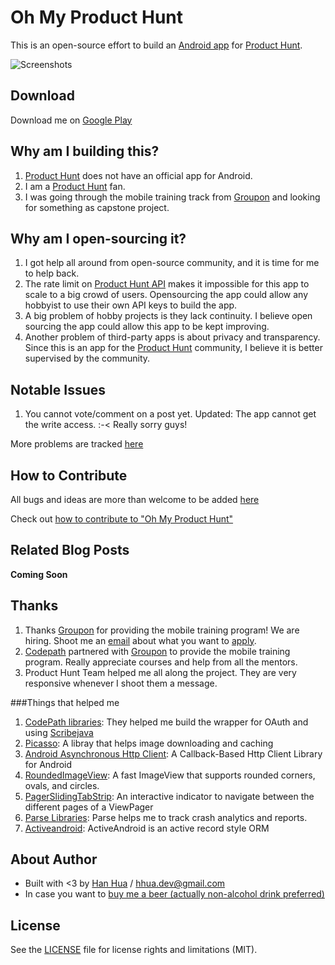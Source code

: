 # Oh My Product Hunt
This is an open-source effort to build an [Android app](https://play.google.com/store/apps/details?id=com.hhua.android.producthunt) for [Product Hunt](https://www.producthunt.com/).

![Screenshots](https://github.com/hhua/product-hunt-android/blob/master/public/img/screenshots_mixed.png?raw=true)

## Download

Download me on [Google Play](https://play.google.com/store/apps/details?id=com.hhua.android.producthunt)

## Why am I building this?

1. [Product Hunt](https://www.producthunt.com/) does not have an official app for Android.
2. I am a [Product Hunt](https://www.producthunt.com/) fan.
3. I was going through the mobile training track from [Groupon](https://www.groupon.com/) and looking for something as capstone project.

## Why am I open-sourcing it?

1. I got help all around from open-source community, and it is time for me to help back.
2. The rate limit on [Product Hunt API](https://api.producthunt.com/v1/docs) makes it impossible for this app to scale to a big crowd of users. Opensourcing the app could allow any hobbyist to use their own API keys to build the app.
3. A big problem of hobby projects is they lack continuity. I believe open sourcing the app could allow this app to be kept improving.
4. Another problem of third-party apps is about privacy and transparency. Since this is an app for the [Product Hunt](https://www.producthunt.com/) community, I believe it is better supervised by the community.

## Notable Issues

1. You cannot vote/comment on a post yet. Updated: The app cannot get the write access. :-< Really sorry guys! 

More problems are tracked [here](https://github.com/hhua/product-hunt-android/issues)

## How to Contribute

All bugs and ideas are more than welcome to be added [here](https://github.com/hhua/product-hunt-android/issues)

Check out [how to contribute to "Oh My Product Hunt"](https://github.com/hhua/product-hunt-android/tree/master/CONTRIBUTE.md)

## Related Blog Posts

**Coming Soon**


## Thanks
1. Thanks [Groupon](https://www.groupon.com/) for providing the mobile training program! We are hiring. Shoot me an [email](mailto:ahua@groupon.com) about what you want to [apply](https://jobs.groupon.com/).
2. [Codepath](https://codepath.com/) partnered with [Groupon](https://www.groupon.com/) to provide the mobile training program. Really appreciate courses and help from all the mentors.
3. Product Hunt Team helped me all along the project. They are very responsive whenever I shoot them a message.

###Things that helped me

1. [CodePath libraries](https://github.com/hhua/product-hunt-android/tree/master/app/libs): They helped me build the wrapper for OAuth and using [Scribejava](https://github.com/scribejava/scribejava)
2. [Picasso](http://square.github.io/picasso/): A libray that helps image downloading and caching
3. [Android Asynchronous Http Client](http://loopj.com/android-async-http/): A Callback-Based Http Client Library for Android
4. [RoundedImageView](https://github.com/vinc3m1/RoundedImageView): A fast ImageView that supports rounded corners, ovals, and circles.
5. [PagerSlidingTabStrip](https://github.com/astuetz/PagerSlidingTabStrip): An interactive indicator to navigate between the different pages of a ViewPager
6. [Parse Libraries](https://www.parse.com/docs): Parse helps me to track crash analytics and reports.
7. [Activeandroid](http://www.activeandroid.com/): ActiveAndroid is an active record style ORM

## About Author
* Built with <3 by [Han Hua](https://twitter.com/hhua_) / [hhua.dev@gmail.com](mailto:hhua.dev@gmail.com)
* In case you want to [buy me a beer (actually non-alcohol drink preferred)](https://github.com/hhua/product-hunt-android/tree/master/buy-me-a-beer.md)

## License
See the [LICENSE](https://github.com/hhua/product-hunt-android/blob/master/LICENSE.md) file for license rights and limitations (MIT).

